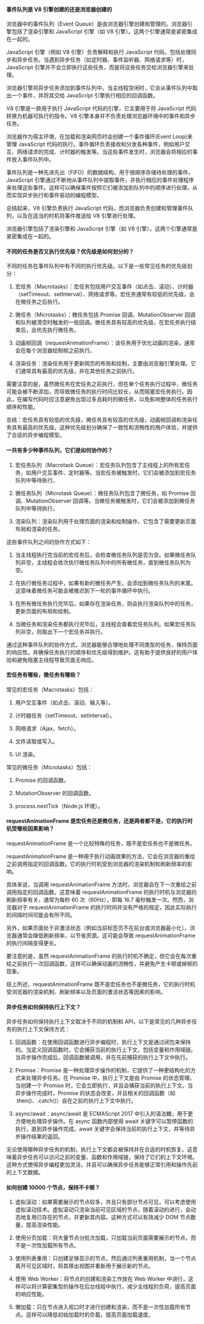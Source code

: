 #### 事件队列是 V8 引擎创建的还是浏览器创建的

浏览器中的事件队列（Event Queue）是由浏览器引擎创建和管理的。浏览器引擎包括了渲染引擎和 JavaScript 引擎（如 V8 引擎）。这两个引擎通常是紧密集成在一起的。

JavaScript 引擎（例如 V8 引擎）负责解释和执行 JavaScript 代码，包括处理同步和异步任务。当遇到异步任务（如定时器、事件监听器、网络请求等）时，JavaScript 引擎并不会立即执行这些任务，而是将这些任务交给浏览器引擎来处理。

浏览器引擎将异步任务添加到事件队列中。当主线程空闲时，它会从事件队列中取出一个事件，并将其交给 JavaScript 引擎执行相应的回调函数。

V8 引擎是一款用于执行 JavaScript 代码的引擎，它主要用于将 JavaScript 代码转换为机器可执行的指令。V8 引擎本身并不负责处理浏览器环境中的事件和异步任务。

浏览器作为宿主环境，在加载和渲染网页时会创建一个事件循环(Event Loop)来管理 JavaScript 代码的执行。事件循环负责接收和分发各种事件，例如用户交互、网络请求的完成、计时器的触发等。当这些事件发生时，浏览器会将相应的事件放入事件队列中。

事件队列是一种先进先出（FIFO）的数据结构，用于按顺序存储待处理的事件。JavaScript 引擎通过不断地从事件队列中提取事件，并执行相应的事件处理程序来处理这些事件。这样可以确保事件按照它们被添加到队列中的顺序进行处理，从而实现异步执行和事件驱动的编程模型。

总结起来，V8 引擎负责执行 JavaScript 代码，而浏览器负责创建和管理事件队列，以及在适当的时机将事件推送给 V8 引擎进行处理。

浏览器引擎包括了渲染引擎和 JavaScript 引擎（如 V8 引擎）。这两个引擎通常是紧密集成在一起的。

#### 不同的任务是否又执行优先级？优先级是如何划分的？

不同的任务在事件队列中有不同的执行优先级。以下是一些常见任务的优先级划分：

1. 宏任务（Macrotasks）：宏任务包括用户交互事件（如点击、滚动）、计时器（setTimeout、setInterval）、网络请求等。宏任务通常有较低的优先级，会在微任务之后执行。

2. 微任务（Microtasks）：微任务包括 Promise 回调、MutationObserver 回调和队列被清空时触发的一些回调。微任务具有较高的优先级，在宏任务执行结束后，会优先执行微任务。

3. 动画帧回调（requestAnimationFrame）：该任务用于优化动画的渲染，通常会在每个浏览器绘制帧之前执行。

4. 渲染任务：渲染任务用于更新网页的布局和绘制，主要由浏览器引擎处理。它们通常具有最高的优先级，并在其他任务之前执行。

需要注意的是，虽然微任务在宏任务之前执行，但在单个任务执行过程中，微任务可能会被不断添加，而导致微任务的执行时间比较长，从而阻塞宏任务执行。因此，在编写代码时应注意避免出现过多且耗时的微任务，以免影响整体的任务执行顺序和性能。

总结：宏任务具有较低的优先级，微任务具有较高的优先级，动画帧回调和渲染任务具有最高的优先级。这种优先级划分确保了一致性和流畅性的用户体验，并提供了合适的异步编程模型。

#### 一共有多少种事件队列，它们是如何协作的？

1. 宏任务队列（Macrotask Queue）：宏任务队列包含了主线程上的所有宏任务，如用户交互事件、定时器等。当宏任务被触发时，它们会被添加到宏任务队列中等待执行。

2. 微任务队列（Microtask Queue）：微任务队列包含了微任务，如 Promise 回调、MutationObserver 回调等。当微任务被触发时，它们会被添加到微任务队列中等待执行。

3. 渲染队列：渲染队列用于处理页面的渲染和绘制操作，它包含了需要更新页面布局和渲染的任务。

这些事件队列之间的协作方式如下：

1. 当主线程执行完当前的宏任务后，会检查微任务队列是否为空。如果微任务队列非空，主线程会依次执行微任务队列中的所有微任务，直到微任务队列为空。

2. 在执行微任务过程中，如果有新的微任务产生，会添加到微任务队列的末尾。这意味着微任务可能会被推迟到下一轮的事件循环中执行。

3. 在所有微任务执行完毕后，如果存在渲染任务，则会执行渲染队列中的任务，更新页面的布局和绘制。

4. 当微任务和渲染任务都执行完毕后，主线程会查看宏任务队列。如果宏任务队列非空，则取出下一个宏任务并执行。

通过这种事件队列的协作方式，浏览器能够合理地处理不同类型的任务，保持页面的响应性，并确保任务执行的顺序和优先级得到维护。这有助于提供良好的用户体验和避免阻塞主线程导致页面无响应。

#### 宏任务有哪些，微任务有哪些？

常见的宏任务（Macrotasks）包括：

1. 用户交互事件（如点击、滚动、输入等）。

2. 计时器任务（setTimeout、setInterval）。

3. 网络请求（Ajax、fetch）。

4. 文件读取或写入。

5. UI 渲染。

常见的微任务（Microtasks）包括：

1. Promise 的回调函数。

2. MutationObserver 的回调函数。

3. process.nextTick（Node.js 环境）。

#### requestAnimationFrame 是宏任务还是微任务，还是两者都不是，它的执行时机受哪些因素影响？

requestAnimationFrame 是一个比较特殊的任务，既不是宏任务也不是微任务。

requestAnimationFrame 是一种用于执行动画效果的方法，它会在浏览器的重绘之前调用指定的回调函数。它的执行时机受到浏览器的渲染机制和刷新频率的影响。

具体来说，当调用 requestAnimationFrame 方法时，浏览器会在下一次重绘之前调用指定的回调函数。这意味着 requestAnimationFrame 的执行时机与浏览器的刷新频率有关，通常为每秒 60 次（60Hz），即每 16.7 毫秒触发一次。然而，浏览器对于 requestAnimationFrame 的执行时间并没有严格的规定，因此实际执行的间隔时间可能会有所不同。

另外，如果页面处于非激活状态（例如当前标签页不在前台或浏览器最小化），浏览器通常会降低刷新频率，以节省资源。这可能会导致 requestAnimationFrame 的执行间隔变得更长。

要注意的是，虽然 requestAnimationFrame 的执行时机不确定，但它会在每次重绘之前执行一次回调函数，这样可以确保动画的流畅性，并避免产生卡顿或掉帧的现象。

综上所述，requestAnimationFrame 既不是宏任务也不是微任务，它的执行时机受浏览器的渲染机制、刷新频率以及页面的激活状态等因素的影响。

#### 异步任务如何保持执行上下文？

异步任务如何保持执行上下文取决于不同的机制和 API。以下是常见的几种异步任务的执行上下文保持方式：

1. 回调函数：在使用回调函数进行异步编程时，执行上下文是通过闭包来保持的。当定义回调函数时，它会捕获当前的执行上下文，包括变量和作用域链。当异步操作完成后，回调函数被调用，并在先前捕获的执行上下文中执行。

2. Promise：Promise 是一种处理异步操作的机制，它提供了一种更结构化的方式来处理异步任务。在 Promise 中，执行上下文是由 Promise 的状态管理。当创建一个 Promise 时，它会立即执行，并且会捕获当前的执行上下文。当异步操作完成时，Promise 的状态会改变，并且相关的回调函数（如 .then()、.catch()）会在之前的执行上下文中执行。

3. async/await：async/await 是 ECMAScript 2017 中引入的语法糖，用于更方便地处理异步操作。在 async 函数内部使用 await 关键字可以暂停函数的执行，直到异步操作完成。await 关键字会保持当前的执行上下文，并等待异步操作结果的返回。

无论使用哪种异步任务的机制，执行上下文都会被保持并在合适的时机恢复。这意味着异步任务可以访问之前的变量、函数和作用域链，保持了它们的上下文环境。这种方式使得异步编程更加灵活，并且可以确保异步任务能够正常引用和操作先前的上下文数据。

#### 如何创建 10000 个节点，保持不卡顿？

1. 虚拟滚动：如果需要展示的节点较多，并且只有部分节点可见，可以考虑使用虚拟滚动技术。虚拟滚动只渲染当前可见区域的节点，随着滚动的进行，会动态地复用已存在的节点，并更新其内容。这种方式可以有效减少 DOM 节点数量，提高渲染性能。

2. 使用分页加载：将大量节点分批次加载，只加载当前页面需要展示的节点，而不是一次性加载所有节点。

3. 使用列表重用：只创建足够显示的节点，然后通过列表重用机制，当一个节点离开可见区域时，将其移出视图并重新用于展示新的节点。

4. 使用 Web Worker：将节点的创建和渲染工作放在 Web Worker 中进行，这样可以将计算密集型的操作在后台线程中执行，减少主线程的负荷，提高页面的响应性能。

5. 懒加载：只在节点进入视口时才进行创建和渲染，而不是一次性加载所有节点。这样可以降低初始加载时的负载，提高页面加载速度。
